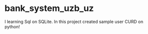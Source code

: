 # bank_system_uzb_uz

I learning Sql on SQLite.
In this project created sample user CURD on python!
